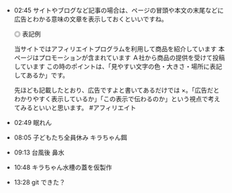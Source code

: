 - 02:45
  サイトやブログなど記事の場合は、ページの冒頭や本文の末尾などに広告とわかる意味の文章を表示しておくといいですね。

  ◎ 表記例

  当サイトではアフィリエイトプログラムを利用して商品を紹介しています
  本ページはプロモーションが含まれています
  Ａ社から商品の提供を受けて投稿しています
  この時のポイントは、「見やすい文字の色・大きさ・場所に表記してあるか」です。

  先ほども記載したとおり、広告ですよと書いてあるだけでは ×。「広告だとわかりやすく表示しているか」「この表示で伝わるのか」という視点で考えてみるといいと思います。 #アフィリエイト

- 02:49 眠れん
- 08:05
  子どもたち全員休み
  キラちゃん餌
- 09:13 台風後 鼻水
- 10:48 キラちゃん水槽の蓋を仮製作
- 13:28 git できた？
